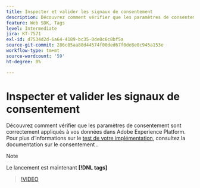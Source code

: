 ```yaml
---
title: Inspecter et valider les signaux de consentement
description: Découvrez comment vérifier que les paramètres de consentement sont correctement appliqués à vos données dans Adobe Experience Platform.
feature: Web SDK, Tags
level: Intermediate
jira: KT-7571
exl-id: d7534d2d-6a64-4189-bc35-0de8c6c8bf5a
source-git-commit: 286c85aa88d44574f00ded67f0de8e0c945a153e
workflow-type: tm+mt
source-wordcount: '59'
ht-degree: 0%

---
```


# Inspecter et valider les signaux de consentement

Découvrez comment vérifier que les paramètres de consentement sont correctement appliqués à vos données dans Adobe Experience Platform. Pour plus d’informations sur le [test de votre implémentation](https://experienceleague.adobe.com/docs/experience-platform/landing/governance-privacy-security/consent/adobe/overview.html?lang=fr#test-implementation), consultez la documentation sur le consentement .

>[!NOTE]
>
> Le lancement est maintenant **[!DNL tags]**

>[!VIDEO](https://video.tv.adobe.com/v/332696/?learn=on&enablevpops)
